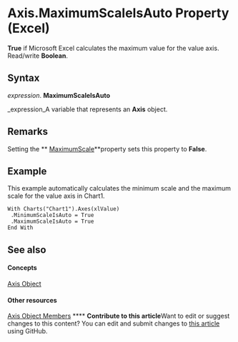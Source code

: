 
# Axis.MaximumScaleIsAuto Property (Excel)

 **True** if Microsoft Excel calculates the maximum value for the value axis. Read/write **Boolean**.


## Syntax

 _expression_. **MaximumScaleIsAuto**

 _expression_A variable that represents an  **Axis** object.


## Remarks

Setting the  ** [MaximumScale](384e52b5-561e-aa07-910c-67ee0fb07ba0.md)**property sets this property to  **False**.


## Example

This example automatically calculates the minimum scale and the maximum scale for the value axis in Chart1.


```
With Charts("Chart1").Axes(xlValue) 
 .MinimumScaleIsAuto = True 
 .MaximumScaleIsAuto = True 
End With
```


## See also


#### Concepts


 [Axis Object](7e08c61b-90f4-8d91-0ee2-84283d10b324.md)
#### Other resources


 [Axis Object Members](2b60f79e-339d-a6cf-7ec6-a915b550c634.md)
****   **Contribute to this article**Want to edit or suggest changes to this content? You can edit and submit changes to  [this article](https://github.com/jhershey00/VBA_Excel_Test/OpenXMLCon/articles/c0e0f4b6-5d1c-5acb-2e7a-8722e10cd2bc.md) using GitHub.

